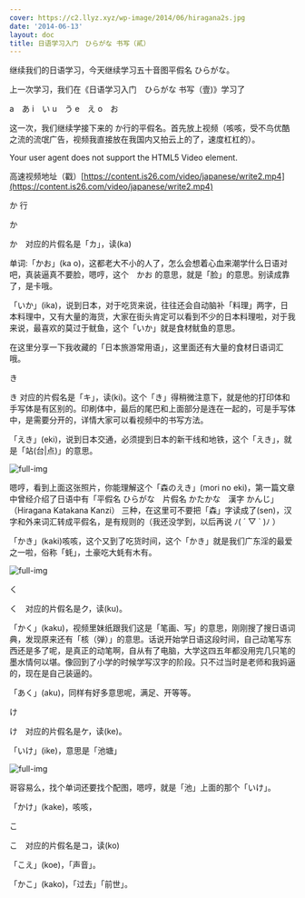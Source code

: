 ```yaml
---
cover: https://c2.llyz.xyz/wp-image/2014/06/hiragana2s.jpg
date: '2014-06-13'
layout: doc
title: 日语学习入门　ひらがな 书写（貳）
---
```


继续我们的日语学习，今天继续学习五十音图平假名 ひらがな。

上一次学习，我们在《日语学习入门　ひらがな 书写（壹)》学习了

a　あ i　い u　う e　え o　お

这一次，我们继续学接下来的 か行的平假名。首先放上视频（咳咳，受不鸟优酷之流的流氓广告，视频我直接放在我国内又拍云上的了，速度杠杠的）。

Your user agent does not support the HTML5 Video element.

高速视频地址（戳）[https://content.is26.com/video/japanese/write2.mp4](https://content.is26.com/video/japanese/write2.mp4)

か 行

か

か　对应的片假名是「カ」，读(ka)

单词:「かお」(ka o)，这都老大不小的人了，怎么会想着心血来潮学什么日语对吧，真装逼真不要脸，嗯哼，这个　かお 的意思，就是「脸」的意思。别读成靠了，是卡哦。

「いか」(ika)，说到日本，对于吃货来说，往往还会自动脑补「料理」两字，日本料理中，又有大量的海货，大家在街头肯定可以看到不少的日本料理啦，对于我来说，最喜欢的莫过于鱿鱼，这个「いか」就是食材鱿鱼的意思。

在这里分享一下我收藏的「日本旅游常用语」，这里面还有大量的食材日语词汇哦。

き

き 对应的片假名是「キ」，读(ki)。这个「き」得稍微注意下，就是他的打印体和手写体是有区别的。印刷体中，最后的尾巴和上面部分是连在一起的，可是手写体中，是需要分开的，详情大家可以看视频中的书写方法。

「えき」(eki)，说到日本交通，必须提到日本的新干线和地铁，这个「えき」，就是「站(台|点)」的意思。

![full-img](https://c2.llyz.xyz/wp-image/2014/06/eki.jpg)

嗯哼，看到上面这张照片，你能理解这个「森のえき」(mori no eki)，第一篇文章中曾经介绍了日语中有「平假名 ひらがな　片假名 かたかな　漢字 かんじ」（Hiragana Katakana Kanzi） 三种，在这里可不要把「森」字读成了(sen)，汉字和外来词汇转成平假名，是有规则的（我还没学到，以后再说 ﾉ( ´ ▽ \` )ﾉ ）

「かき」(kaki)咳咳，这个又到了吃货时间，这个「かき」就是我们广东淫的最爱之一啦，俗称「蚝」，土豪吃大蚝有木有。

![full-img](https://c2.llyz.xyz/wp-image/2014/06/kaki.jpg)

く

く　对应的片假名是ク，读(ku)。

「かく」(kaku)，视频里妹纸跟我们这是「笔画、写」的意思，刚刚搜了搜日语词典，发现原来还有「核（弹）」的意思。话说开始学日语这段时间，自己动笔写东西还是多了呢，是真正的动笔啊，自从有了电脑，大学这四五年都没用完几只笔的墨水情何以堪。像回到了小学的时候学写汉字的阶段。只不过当时是老师和我妈逼的，现在是自己装逼的。

「あく」(aku)，同样有好多意思呢，满足、开等等。

け

け　对应的片假名是ケ，读(ke)。

「いけ」(ike)，意思是「池塘」

![full-img](https://c2.llyz.xyz/wp-image/2014/06/ike.gif)

哥容易么，找个单词还要找个配图，嗯哼，就是「池」上面的那个「いけ」。

「かけ」(kake)，咳咳，

こ

こ　对应的片假名是コ，读(ko)

「こえ」(koe)，「声音」。

「かこ」(kako)，「过去」「前世」。
